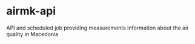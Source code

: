 airmk-api
=========

API and scheduled job providing measurements information about the air quality in Macedonia
